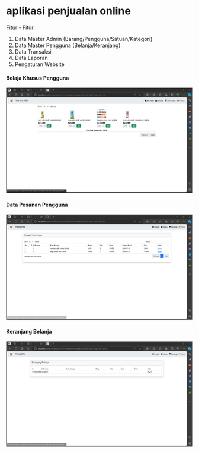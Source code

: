 # aplikasi penjualan online

Fitur - Fitur :
1. Data Master Admin (Barang/Pengguna/Satuan/Kategori)
2. Data Master Pengguna (Belanja/Keranjang)
3. Data Transaksi
4. Data Laporan
5. Pengaturan Website

<div>
    <h4>Belaja Khusus Pengguna</h4>
    <img src="assets/screenshot/Screenshot 2024-07-12 174323.png">
    <br>
    <h4>Data Pesanan Pengguna</h4>
    <img src="assets/screenshot/Screenshot 2024-07-12 174401.png">
    <br>
    <h4>Keranjang Belanja</h4>
    <img src="assets/screenshot/Screenshot 2024-07-12 174459.png">
</div>
